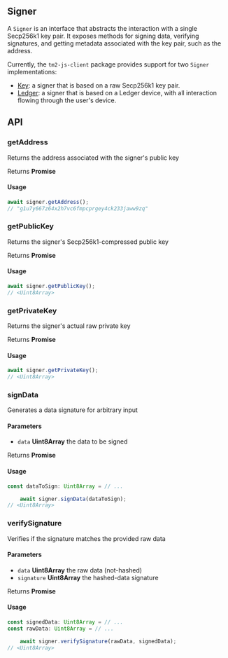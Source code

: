 ## Signer

A `Signer` is an interface that abstracts the interaction with a single Secp256k1 key pair. It exposes methods for
signing data, verifying signatures, and getting metadata associated with the key pair, such as the address.

Currently, the `tm2-js-client` package provides support for two `Signer` implementations:

- [Key](key.md): a signer that is based on a raw Secp256k1 key pair.
- [Ledger](ledger.md): a signer that is based on a Ledger device, with all interaction flowing through the user's
  device.

## API

### getAddress

Returns the address associated with the signer's public key

Returns **Promise<string>**

#### Usage

```ts
await signer.getAddress();
// "g1u7y667z64x2h7vc6fmpcprgey4ck233jaww9zq"
```

### getPublicKey

Returns the signer's Secp256k1-compressed public key

Returns **Promise<Uint8Array>**

#### Usage

```ts
await signer.getPublicKey();
// <Uint8Array>
```

### getPrivateKey

Returns the signer's actual raw private key

Returns **Promise<Uint8Array>**

#### Usage

```ts
await signer.getPrivateKey();
// <Uint8Array>
```

### signData

Generates a data signature for arbitrary input

#### Parameters

* `data` **Uint8Array** the data to be signed

Returns **Promise<Uint8Array>**

#### Usage

```ts
const dataToSign: Uint8Array = // ...

    await signer.signData(dataToSign);
// <Uint8Array>
```

### verifySignature

Verifies if the signature matches the provided raw data

#### Parameters

* `data` **Uint8Array** the raw data (not-hashed)
* `signature` **Uint8Array** the hashed-data signature

Returns **Promise<boolean>**

#### Usage

```ts
const signedData: Uint8Array = // ...
const rawData: Uint8Array = // ...

    await signer.verifySignature(rawData, signedData);
// <Uint8Array>
```